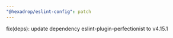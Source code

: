 ```yaml
---
"@hexadrop/eslint-config": patch
---
```


fix(deps): update dependency eslint-plugin-perfectionist to v4.15.1
